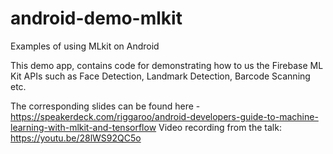 # android-demo-mlkit
Examples of using MLkit on Android

This demo app, contains code for demonstrating how to us the Firebase ML Kit APIs such as Face Detection, 
Landmark Detection, Barcode Scanning etc.

The corresponding slides can be found here - https://speakerdeck.com/riggaroo/android-developers-guide-to-machine-learning-with-mlkit-and-tensorflow
Video recording from the talk: https://youtu.be/28lWS92QC5o
